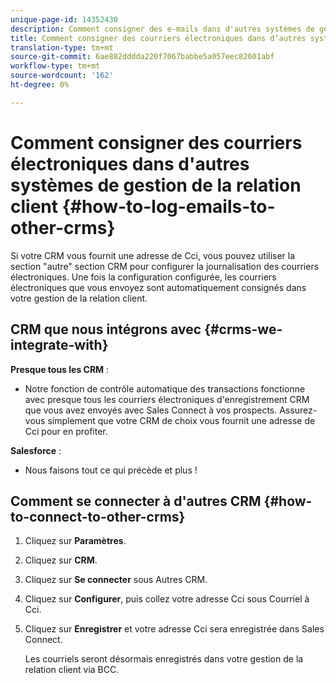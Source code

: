 ```yaml
---
unique-page-id: 14352430
description: Comment consigner des e-mails dans d'autres systèmes de gestion de la relation client - Documentation sur le marketing - Documentation sur le produit
title: Comment consigner des courriers électroniques dans d’autres systèmes de gestion de la relation client
translation-type: tm+mt
source-git-commit: 6ae882dddda220f7067babbe5a057eec82601abf
workflow-type: tm+mt
source-wordcount: '162'
ht-degree: 0%

---
```



# Comment consigner des courriers électroniques dans d&#39;autres systèmes de gestion de la relation client {#how-to-log-emails-to-other-crms}

Si votre CRM vous fournit une adresse de Cci, vous pouvez utiliser la section &quot;autre&quot; section CRM pour configurer la journalisation des courriers électroniques. Une fois la configuration configurée, les courriers électroniques que vous envoyez sont automatiquement consignés dans votre gestion de la relation client.

## CRM que nous intégrons avec {#crms-we-integrate-with}

**Presque tous les CRM** :

* Notre fonction de contrôle automatique des transactions fonctionne avec presque tous les courriers électroniques d&#39;enregistrement CRM que vous avez envoyés avec Sales Connect à vos prospects. Assurez-vous simplement que votre CRM de choix vous fournit une adresse de Cci pour en profiter.

**Salesforce** :

* Nous faisons tout ce qui précède et plus !

## Comment se connecter à d&#39;autres CRM {#how-to-connect-to-other-crms}

1. Cliquez sur **Paramètres**.
1. Cliquez sur **CRM**.
1. Cliquez sur **Se connecter** sous Autres CRM.
1. Cliquez sur **Configurer**, puis collez votre adresse Cci sous Courriel à Cci.
1. Cliquez sur **Enregistrer** et votre adresse Cci sera enregistrée dans Sales Connect.

   Les courriels seront désormais enregistrés dans votre gestion de la relation client via BCC.
